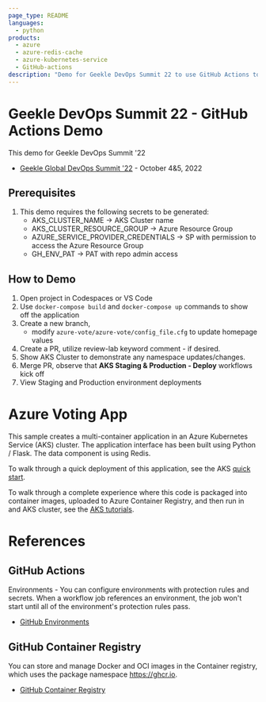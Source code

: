 ```yaml
---
page_type: README
languages:
  - python
products:
  - azure
  - azure-redis-cache
  - azure-kubernetes-service
  - GitHub-actions
description: "Demo for Geekle DevOps Summit 22 to use GitHub Actions to build and deploy services in an Azure Kubernetes Service (AKS) cluster."
---
```



# Geekle DevOps Summit 22 - GitHub Actions Demo
This demo for Geekle DevOps Summit '22
- [Geekle Global DevOps Summit '22](https://events.geekle.us/devops/) - October 4&5, 2022

## Prerequisites

1. This demo requires the following secrets to be generated:
    - AKS_CLUSTER_NAME -> AKS Cluster name
    - AKS_CLUSTER_RESOURCE_GROUP -> Azure Resource Group
    - AZURE_SERVICE_PROVIDER_CREDENTIALS -> SP with permission to access the Azure Resource Group
    - GH_ENV_PAT -> PAT with repo admin access

## How to Demo
1. Open project in Codespaces or VS Code
2. Use `docker-compose build` and `docker-compose up` commands to show off the application
3. Create a new branch, 
    - modify `azure-vote/azure-vote/config_file.cfg` to update homepage values
4. Create a PR, utilize review-lab keyword comment - if desired.
5. Show AKS Cluster to demonstrate any namespace updates/changes.
6. Merge PR, observe that **AKS Staging & Production - Deploy** workflows kick off
7. View Staging and Production environment deployments

# Azure Voting App
This sample creates a multi-container application in an Azure Kubernetes Service (AKS) cluster. The application interface has been built using Python / Flask. The data component is using Redis.

To walk through a quick deployment of this application, see the AKS [quick start](https://docs.microsoft.com/en-us/azure/aks/kubernetes-walkthrough?WT.mc_id=none-github-nepeters).

To walk through a complete experience where this code is packaged into container images, uploaded to Azure Container Registry, and then run in and AKS cluster, see the [AKS tutorials](https://docs.microsoft.com/en-us/azure/aks/tutorial-kubernetes-prepare-app?WT.mc_id=none-github-nepeters).

# References

## GitHub Actions
Environments - You can configure environments with protection rules and secrets. When a workflow job references an environment, the job won't start until all of the environment's protection rules pass.
- [GitHub Environments](https://docs.github.com/en/actions/reference/environments)

## GitHub Container Registry
You can store and manage Docker and OCI images in the Container registry, which uses the package namespace https://ghcr.io.
- [GitHub Container Registry](https://docs.github.com/en/packages/working-with-a-github-packages-registry/working-with-the-container-registry)
